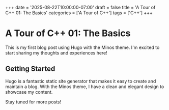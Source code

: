 +++
date = '2025-08-22T10:00:00-07:00'
draft = false
title = 'A Tour of C++ 01: The Basics'
categories = ['A Tour of C++']
tags = ['C++']
+++

# A Tour of C++ 01: The Basics

This is my first blog post using Hugo with the Minos theme. I'm excited to start sharing my thoughts and experiences here!

## Getting Started

Hugo is a fantastic static site generator that makes it easy to create and maintain a blog. With the Minos theme, I have a clean and elegant design to showcase my content.

Stay tuned for more posts!
